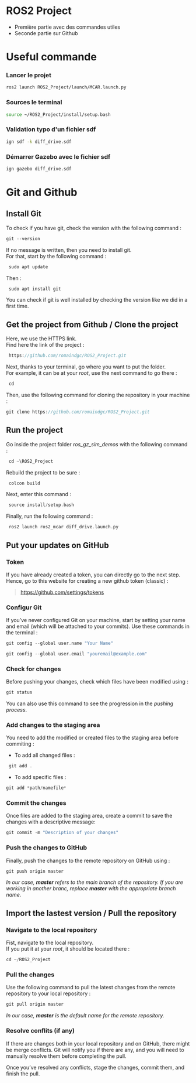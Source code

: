 # ROS2 Project

* Première partie avec des commandes utiles
* Seconde partie sur Github

# Useful commande

### Lancer le projet 
```bash
ros2 launch ROS2_Project/launch/MCAR.launch.py 
```

### Sources le terminal
```bash
source ~/ROS2_Project/install/setup.bash
```

### Validation typo d'un fichier sdf
```bash
ign sdf -k diff_drive.sdf
```

### Démarrer Gazebo avec le fichier sdf
```bash 
ign gazebo diff_drive.sdf
```


# Git and Github

## Install Git

To check if you have git, check the version with the following command :  
```cpp
git --version
```
 If no message is written, then you need to install git.  
 For that, start by the following command :  
```cpp
 sudo apt update  
```
 Then :  
```cpp
 sudo apt install git  
```
 You can check if git is well installed by checking the version like we did in a first time.

## Get the project from Github / Clone the project

Here, we use the HTTPS link.  
Find here the link of the project :  
```cpp
 https://github.com/romaindgc/ROS2_Project.git
```
 Next, thanks to your terminal, go where you want to put the folder.  
 For example, it can be at your *root*, use the next command to go there :  
 
```cpp
 cd
```

Then, use the following command for cloning the repository in your machine :

```cpp
git clone https://github.com/romaindgc/ROS2_Project.git
```

## Run the project

Go inside the project folder *ros_gz_sim_demos* with the following command :  

```cpp
 cd ~\ROS2_Project
``` 

Rebuild the project to be sure :

```cpp
 colcon build
```

Next, enter this command : 

```cpp
 source install/setup.bash
```

 Finally, run the following command :

```cpp
 ros2 launch ros2_mcar diff_drive.launch.py
```

 ## Put your updates on GitHub 

 ### Token

 If you have already created a token, you can directly go to the next step.  
 Hence, go to this website for creating a new github token (classic) :  

 > https://github.com/settings/tokens

### Configur Git

If you’ve never configured Git on your machine, start by setting your name and email (which will be attached to your commits). Use these commands in the terminal :

```cpp
git config --global user.name "Your Name"
```
```cpp
git config --global user.email "youremail@example.com"
```

### Check for changes

Before pushing your changes, check which files have been modified using : 

```cpp
git status
```

You can also use this command to see the progression in the *pushing process*.  

### Add changes to the staging area  

You need to add the modified or created files to the staging area before commiting :

* To add all changed files : 
```cpp
 git add .
```
* To add specific files :
 ```cpp
 git add *path/namefile*
```

### Commit the changes

Once files are added to the staging area, create a commit to save the changes with a descriptive message:  

```cpp
git commit -m "Description of your changes"
```

### Push the changes to GitHub

Finally, push the changes to the remote repository on GitHub using :

```cpp
git push origin master
```

*In our case, **master** refers to the main branch of the repository. If you are working in another branc, replace **master** with 
the appropriate branch name.*

## Import the lastest version / Pull the repository

### Navigate to the local repository

Fist, navigate to the local repository.  
If you put it at your *root*, it should be located there : 

```cpp
cd ~/ROS2_Project
```

### Pull the changes

Use the following command to pull the latest changes from the remote repository to your local repository :

```cpp
git pull origin master
```

*In our case, **master** is the default name for the remote repository.*

### Resolve conflits (if any)

If there are changes both in your local repository and on GitHub, there might be merge conflicts. Git will notify you if there are any, and you will need to manually resolve them before completing the pull.  

Once you’ve resolved any conflicts, stage the changes, commit them, and finish the pull.
